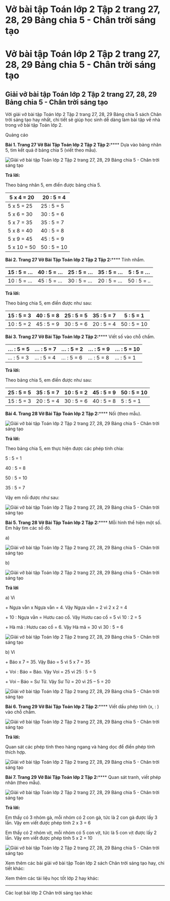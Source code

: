 # Vở bài tập Toán lớp 2 Tập 2 trang 27, 28, 29 Bảng chia 5 - Chân trời sáng tạo

# Vở bài tập Toán lớp 2 Tập 2 trang 27, 28, 29 Bảng chia 5 - Chân trời sáng tạo

## Giải vở bài tập Toán lớp 2 Tập 2 trang 27, 28, 29 Bảng chia 5 - Chân trời sáng tạo

Với giải vở bài tập Toán lớp 2 Tập 2 trang 27, 28, 29 Bảng chia 5 sách Chân trời sáng tạo hay nhất, chi tiết sẽ giúp học sinh dễ dàng làm bài tập về nhà trong vở bài tập Toán lớp 2.

Quảng cáo

**Bài 1. Trang 27 Vở Bài Tập Toán lớp 2 Tập 2 Tập 2:****** Dựa vào bảng nhân 5, tìm kết quả ở bảng chia 5 (viết theo mẫu).

![Giải vở bài tập Toán lớp 2 Tập 2 trang 27, 28, 29 Bảng chia 5 - Chân trời sáng tạo](https://vietjack.com/vbt-toan-2-ct/images/bang-chia-5-trang-27-28-29-1.png)

**Trả lời:**

Theo bảng nhân 5, em điền được bảng chia 5.

5 x 4 = 20 |  20 : 5 = 4  
---|---  
5 x 5 = 25 |  25 : 5 = 5  
5 x 6 = 30 |  30 : 5 = 6  
5 x 7 = 35 |  35 : 5 = 7  
5 x 8 = 40 |  40 : 5 = 8  
5 x 9 = 45 |  45 : 5 = 9  
5 x 10 = 50 |  50 : 5 = 10  
  
**Bài 2. Trang 27 Vở Bài Tập Toán lớp 2 Tập 2 Tập 2:****** Tính nhẩm.

15 : 5 = … |  40 : 5 = … |  25 : 5 = … |  35 : 5 = … |  5 : 5 = …  
---|---|---|---|---  
10 : 5 = … |  45 : 5 = … |  30 : 5 = … |  20 : 5 = … |  50 : 5 = ..  
  
**Trả lời:**

Theo bảng chia 5, em điền được như sau:

15 : 5 = 3 |  40 : 5 = 8 |  25 : 5 = 5 |  35 : 5 = 7 |  5 : 5 = 1  
---|---|---|---|---  
10 : 5 = 2 |  45 : 5 = 9 |  30 : 5 = 6 |  20 : 5 = 4 |  50 : 5 = 10  
  
**Bài 3. Trang 27 Vở Bài Tập Toán lớp 2 Tập 2:****** Viết số vào chỗ chấm.

… : 5 = 5 |  … : 5 = 7 |  … : 5 = 2 |  … : 5 = 9 |  … : 5 = 10  
---|---|---|---|---  
… : 5 = 3 |  … : 5 = 4 |  … : 5 = 6 |  … : 5 = 8 |  … : 5 = 1  
  
**Trả lời:**

Theo bảng chia 5, em điền được như sau:

25 : 5 = 5 |  35 : 5 = 7 |  10 : 5 = 2 |  45 : 5 = 9 |  50 : 5 = 10  
---|---|---|---|---  
15 : 5 = 3 |  20 : 5 = 4 |  30 : 5 = 6 |  40 : 5 = 8 |  5 : 5 = 1  
  
**Bài 4. Trang 28 Vở Bài Tập Toán lớp 2 Tập 2:****** Nối (theo mẫu).

![Giải vở bài tập Toán lớp 2 Tập 2 trang 27, 28, 29 Bảng chia 5 - Chân trời sáng tạo](https://vietjack.com/vbt-toan-2-ct/images/bang-chia-5-trang-27-28-29-2.png)

**Trả lời:**

Theo bảng chia 5, em thực hiện được các phép tính chia:

5 : 5 = 1

40 : 5 = 8

50 : 5 = 10

35 : 5 = 7

Vậy em nối được như sau:

![Giải vở bài tập Toán lớp 2 Tập 2 trang 27, 28, 29 Bảng chia 5 - Chân trời sáng tạo](https://vietjack.com/vbt-toan-2-ct/images/bang-chia-5-trang-27-28-29-3.png)

**Bài 5. Trang 28 Vở Bài Tập Toán lớp 2 Tập 2:****** Mỗi hình thể hiện một số. Em hãy tìm các số đó.

a)

![Giải vở bài tập Toán lớp 2 Tập 2 trang 27, 28, 29 Bảng chia 5 - Chân trời sáng tạo](https://vietjack.com/vbt-toan-2-ct/images/bang-chia-5-trang-27-28-29-4.png)

b)

![Giải vở bài tập Toán lớp 2 Tập 2 trang 27, 28, 29 Bảng chia 5 - Chân trời sáng tạo](https://vietjack.com/vbt-toan-2-ct/images/bang-chia-5-trang-27-28-29-5.png)

**Trả lời**

a) Vì 

\+ Ngựa vằn x Ngựa vằn = 4. Vậy Ngựa vằn = 2 vì 2 x 2 = 4

\+ 10 : Ngựa vằn = Hươu cao cổ. Vậy Hươu cao cổ = 5 vì 10 : 2 = 5

\+ Hà mã : Hươu cao cổ = 6. Vậy Hà mã = 30 vì 30 : 5 = 6

![Giải vở bài tập Toán lớp 2 Tập 2 trang 27, 28, 29 Bảng chia 5 - Chân trời sáng tạo](https://vietjack.com/vbt-toan-2-ct/images/bang-chia-5-trang-27-28-29-6.png)

b) Vì

\+ Báo x 7 = 35. Vậy Báo = 5 vì 5 x 7 = 35

\+ Voi : Báo = Báo. Vậy Voi = 25 vì 25 : 5 = 5

\+ Voi – Báo = Sư Tử. Vậy Sư Tử = 20 vì 25 – 5 = 20

![Giải vở bài tập Toán lớp 2 Tập 2 trang 27, 28, 29 Bảng chia 5 - Chân trời sáng tạo](https://vietjack.com/vbt-toan-2-ct/images/bang-chia-5-trang-27-28-29-7.png)

**Bài 6. Trang 29 Vở Bài Tập Toán lớp 2 Tập 2:****** Viết dấu phép tính (x, : ) vào chỗ chấm.

![Giải vở bài tập Toán lớp 2 Tập 2 trang 27, 28, 29 Bảng chia 5 - Chân trời sáng tạo](https://vietjack.com/vbt-toan-2-ct/images/bang-chia-5-trang-27-28-29-8.png)

**Trả lời:**

Quan sát các phép tính theo hàng ngang và hàng dọc để điền phép tính thích hợp.

![Giải vở bài tập Toán lớp 2 Tập 2 trang 27, 28, 29 Bảng chia 5 - Chân trời sáng tạo](https://vietjack.com/vbt-toan-2-ct/images/bang-chia-5-trang-27-28-29-9.png)

**Bài 7. Trang 29 Vở Bài Tập Toán lớp 2 Tập 2:****** Quan sát tranh, viết phép nhân (theo mẫu).

![Giải vở bài tập Toán lớp 2 Tập 2 trang 27, 28, 29 Bảng chia 5 - Chân trời sáng tạo](https://vietjack.com/vbt-toan-2-ct/images/bang-chia-5-trang-27-28-29-10.png)

**Trả lời:**

Em thấy có 3 nhóm gà, mỗi nhóm có 2 con gà, tức là 2 con gà được lấy 3 lần. Vậy em viết được phép tính 2 x 3 = 6 

Em thấy có 2 nhóm vịt, mỗi nhóm có 5 con vịt, tức là 5 con vịt được lấy 2 lần. Vậy em viết được phép tính 5 x 2 = 10

![Giải vở bài tập Toán lớp 2 Tập 2 trang 27, 28, 29 Bảng chia 5 - Chân trời sáng tạo](https://vietjack.com/vbt-toan-2-ct/images/bang-chia-5-trang-27-28-29-11.png)

Xem thêm các bài giải vở bài tập Toán lớp 2 sách Chân trời sáng tạo hay, chi tiết khác:

Xem thêm các tài liệu học tốt lớp 2 hay khác:

* * *

Các loạt bài lớp 2 Chân trời sáng tạo khác
